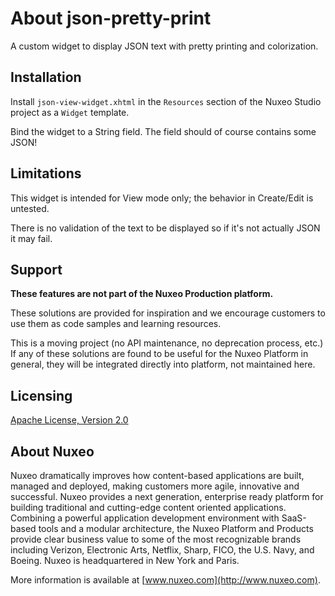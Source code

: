 # About **json-pretty-print**

A custom widget to display JSON text with pretty printing and colorization.

## Installation

Install `json-view-widget.xhtml` in the `Resources` section of the Nuxeo Studio project as a `Widget` template.

Bind the widget to a String field. The field should of course contains some JSON!

## Limitations

This widget is intended for View mode only; the behavior in Create/Edit is untested.

There is no validation of the text to be displayed so if it's not actually JSON it may fail.

## Support

**These features are not part of the Nuxeo Production platform.**

These solutions are provided for inspiration and we encourage customers to use them as code samples and learning resources.

This is a moving project (no API maintenance, no deprecation process, etc.) If any of these solutions are found to be useful for the Nuxeo Platform in general, they will be integrated directly into platform, not maintained here.

## Licensing

[Apache License, Version 2.0](http://www.apache.org/licenses/LICENSE-2.0)

## About Nuxeo

Nuxeo dramatically improves how content-based applications are built, managed and deployed, making customers more agile, innovative and successful. Nuxeo provides a next generation, enterprise ready platform for building traditional and cutting-edge content oriented applications. Combining a powerful application development environment with SaaS-based tools and a modular architecture, the Nuxeo Platform and Products provide clear business value to some of the most recognizable brands including Verizon, Electronic Arts, Netflix, Sharp, FICO, the U.S. Navy, and Boeing. Nuxeo is headquartered in New York and Paris.

More information is available at [www.nuxeo.com](http://www.nuxeo.com).
